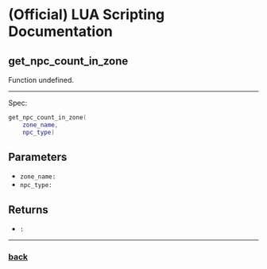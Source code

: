 
# (Official) LUA Scripting Documentation

## get_npc_count_in_zone

Function undefined.

___

Spec:

```lua
get_npc_count_in_zone(
	zone_name,
	npc_type)
```

## Parameters

- `zone_name:` 
- `npc_type:` 

## Returns

- `:` 

___

### [back](../other)
